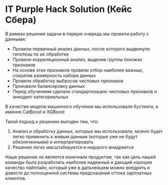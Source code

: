 # IT Purple Hack Solution (Кейс Сбера)

В рамках решения задачи в первую очередь мы провели работу с данными:

- Провели первичный анализ данных, после которого выдвинули гипотезы по их обработке 
- Провели корреляционный анализ, выделив группы похожих признаков
- На основе этих признаков провели отбор наиболее важных, сократив размерность набора данных
- Провели обработку выбросов числовых признаков
- Произвели балансировку данных
- Перед обучением сделали стандартизацию числовых признаков и энкодинг категориальных

В качестве модели машинного обучения мы использовали бустинги, а именно CatBoost и XGBoost

Такой подход к решению выгоден тем, что:

1. Анализ и обработку данных, которые мы использовали, можно будет легко применить к живым данным (которые уже не будут обезличенными) и интерпретировать
2. Решение легко масштабируется и недорого внедряется

Наше решение не является конечным продуктом, так как цель нашей команды была разработать наиболее надежный и дающий хорошее качество пайплайн, который уже в дальнейшем можно внедрить и довести до полноценной системы предсказания оттока зарплатных клиентов. 
